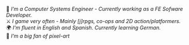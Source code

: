 🔧 *I'm a Computer Systems Engineer - Currently working as a FE Sofware Developer.*  
⚔️ *I game very often - Mainly [j]rpgs, co-ops and 2D action/platformers.*  
🌍 *I'm fluent in English and Spanish. Currently learning German.*  
🎨 *I'm a big fan of pixel-art*
